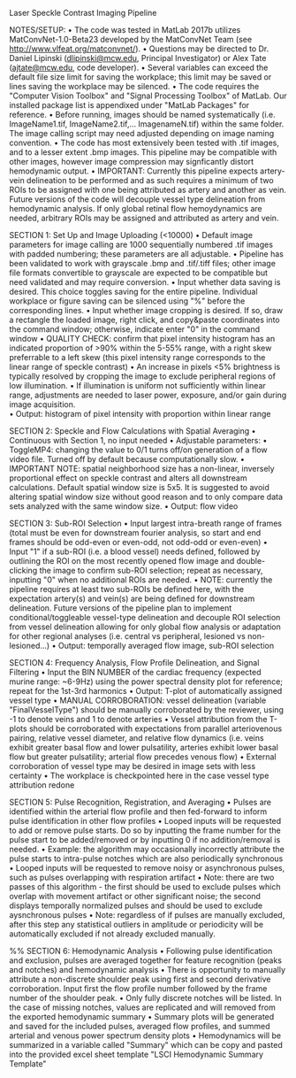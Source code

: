 Laser Speckle Contrast Imaging Pipeline


NOTES/SETUP: 
• The code was tested in MatLab 2017b utilizes MatConvNet-1.0-Beta23 developed by the MatConvNet Team (see http://www.vlfeat.org/matconvnet/). 
• Questions may be directed to Dr. Daniel Lipinski (dlipinski@mcw.edu, Principal Investigator) or Alex Tate (ajtate@mcw.edu, code developer).
• Several variables can exceed the default file size limit for saving the workplace; this limit may be saved or lines saving the workplace may be silenced.
• The code requires the "Computer Vision Toolbox" and "Signal Processing Toolbox" of MatLab. Our installed package list is appendixed under "MatLab Packages" for reference. 
• Before running, images should be named systematically (i.e. ImageName1.tif, ImageName2.tif,... ImagenameN.tif) within the same folder. The image calling script may need adjusted depending on image naming convention.
• The code has most extensively been tested with .tif images, and to a lesser extent .bmp images. This pipeline may be compatible with other images, however image compression may signficantly distort hemodynamic output. 
• IMPORTANT: Currently this pipeline expects artery-vein delineation to be performed and as such requires a minimum of two ROIs to be assigned with one being attributed as artery and another as vein. Future versions of the code will decouple vessel type delineation from hemodynamic analysis. If only global retinal flow hemoydynamics are needed, arbitrary ROIs may be assigned and attributed as artery and vein.


SECTION 1: Set Up and Image Uploading (<10000)
• Default image parameters for image calling are 1000 sequentially numbered .tif images with padded numbering; these parameters are all adjustable.
	• Pipeline has been validated to work with grayscale .bmp and .tif/.tiff files; other image file formats convertible to grayscale are expected to be compatible but need validated and may require conversion.
• Input whether data saving is desired. This choice toggles saving for the entire pipeline. Individual workplace or figure saving can be silenced using "%" before the corresponding lines.
• Input whether image cropping is desired. If so, draw a rectangle the loaded image, right click, and copy&paste coordinates into the command window; otherwise, indicate enter "0" in the command window
• QUALITY CHECK: confirm that pixel intensity histogram has an indicated proportion of >90% within the 5-55% range, with a right skew preferrable to a left skew (this pixel intensity range corresponds to the linear range of speckle contrast)
	• An increase in pixels <5% brightness is typically resolved by cropping the image to exclude peripheral regions of low illumination.
	• If illumination is uniform not sufficiently within linear range, adjustments are needed to laser power, exposure, and/or gain during image acquisition.	
• Output: histogram of pixel intensity with proportion within linear range


SECTION 2: Speckle and Flow Calculations with Spatial Averaging
• Continuous with Section 1, no input needed
• Adjustable parameters: 
	• ToggleMP4: changing the value to 0/1 turns off/on generation of a flow video file. Turned off by default because computationally slow.
• IMPORTANT NOTE: spatial neighborhood size has a non-linear, inversely proportional effect on speckle contrast and alters all downstream calculations. Default spatial window size is 5x5. It is suggested to avoid altering spatial window size without good reason and to only compare data sets analyzed with the same window size. 
• Output: flow video


SECTION 3: Sub-ROI Selection
• Input largest intra-breath range of frames (total must be even for downstream fourier analysis, so start and end frames should be odd-even or even-odd, not odd-odd or even-even)
• Input "1" if a sub-ROI (i.e. a blood vessel) needs defined, followed by outlining the ROI on the most recently opened flow image and double-clicking the image to confirm sub-ROI selection; repeat as necessary, inputting "0" when no additional ROIs are needed.
	• NOTE: currently the pipeline requires at least two sub-ROIs be defined here, with the expectation artery(s) and vein(s) are being defined for downstream delineation. Future versions of the pipeline plan to implement conditional/toggleable vessel-type delineation and decouple ROI selection from vessel delineation allowing for only global flow analysis or adaptation for other regional analyses (i.e. central vs peripheral, lesioned vs non-lesioned...)
• Output: temporally averaged flow image, sub-ROI selection


SECTION 4: Frequency Analysis, Flow Profile Delineation, and Signal Filtering
• Input the BIN NUMBER of the cardiac frequency (expected murine range: ~6-9Hz) using the power spectral density plot for reference; repeat for the 1st-3rd harmonics
• Output: T-plot of automatically assigned vessel type
• MANUAL CORROBORATION: vessel delineation (variable "FinalVesselType") should be manually corroborated by the reviewer, using -1 to denote veins and 1 to denote arteries
	• Vessel attribution from the T-plots should be corroborated with expectations from parallel arteriovenous pairing, relative vessel diameter, and relative flow dynamics (i.e. veins exhibit greater basal flow and lower pulsatility, arteries exhibit lower basal flow but greater pulsatility; arterial flow precedes venous flow)
	• External corroboration of vessel type may be desired in image sets with less certainty
	• The workplace is checkpointed here in the case vessel type attribution redone


SECTION 5: Pulse Recognition, Registration, and Averaging
• Pulses are identified within the arterial flow profile and then fed-forward to inform pulse identification in other flow profiles
• Looped inputs will be requested to add or remove pulse starts. Do so by inputting the frame number for the pulse start to be added/removed or by inputting 0 if no addition/removal is needed.
	• Example: the algorithm may occasionally incorrectly attribute the pulse starts to intra-pulse notches which are also periodically synchronous
• Looped inputs will be requested to remove noisy or asynchronous pulses, such as pulses overlapping with respiration artifact
	• Note: there are two passes of this algorithm - the first should be used to exclude pulses which overlap with movement artifact or other significant noise; the second displays temporally normalized pulses and should be used to exclude aysnchronous pulses
	• Note: regardless of if pulses are manually excluded, after this step any statistical outliers in amplitude or periodicity will be automatically excluded if not already excluded manually.


%% SECTION 6: Hemodynamic Analysis
• Following pulse identification and exclusion, pulses are averaged together for feature recognition (peaks and notches) and hemodynamic analysis
• There is opportunity to manually attribute a non-discrete shoulder peak using first and second derivative corroboration. Input first the flow profile number followed by the frame number of the shoulder peak.
	• Only fully discrete notches will be listed. In the case of missing notches, values are replicated and will removed from the exported hemodynamic summary
• Summary plots will be generated and saved for the included pulses, averaged flow profiles, and summed arterial and venous power spectrum density plots
• Hemodynamics will be summarized in a variable called "Summary" which can be copy and pasted into the provided excel sheet template "LSCI Hemodynamic Summary Template"

